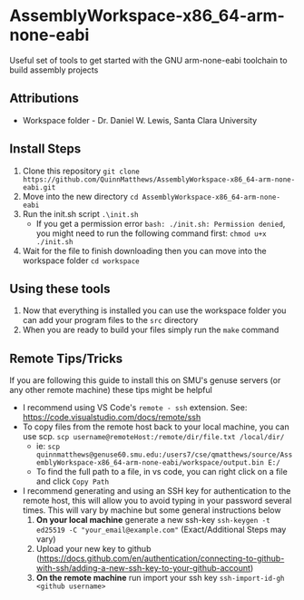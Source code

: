 # AssemblyWorkspace-x86_64-arm-none-eabi
Useful set of tools to get started with the GNU arm-none-eabi toolchain to build assembly projects

## Attributions
* Workspace folder - Dr. Daniel W. Lewis, Santa Clara University

## Install Steps
1) Clone this repository `git clone https://github.com/QuinnMatthews/AssemblyWorkspace-x86_64-arm-none-eabi.git`
2) Move into the new directory `cd AssemblyWorkspace-x86_64-arm-none-eabi`
3) Run the init.sh script `.\init.sh`
   - If you get a permission error `bash: ./init.sh: Permission denied`, you might need to run the following command first: `chmod u+x ./init.sh`
4) Wait for the file to finish downloading then you can move into the workspace folder `cd workspace`

## Using these tools
1) Now that everything is installed you can use the workspace folder you can add your program files to the `src` directory
2) When you are ready to build your files simply run the `make` command

## Remote Tips/Tricks
If you are following this guide to install this on SMU's genuse servers (or any other remote machine) these tips might be helpful
* I recommend using VS Code's `remote - ssh` extension. See: https://code.visualstudio.com/docs/remote/ssh
* To copy files from the remote host back to your local machine, you can use scp. `scp username@remoteHost:/remote/dir/file.txt /local/dir/` 
    * ie: `scp quinnmatthews@genuse60.smu.edu:/users7/cse/qmatthews/source/AssemblyWorkspace-x86_64-arm-none-eabi/workspace/output.bin E:/`
    * To find the full path to a file, in vs code, you can right click on a file and click `Copy Path`
* I recommend generating and using an SSH key for authentication to the remote host, this will allow you to avoid typing in your password several times. This will vary by machine but some general instructions below
  1) **On your local machine** generate a new ssh-key `ssh-keygen -t ed25519 -C "your_email@example.com"` (Exact/Additional Steps may vary)
  2) Upload your new key to github (https://docs.github.com/en/authentication/connecting-to-github-with-ssh/adding-a-new-ssh-key-to-your-github-account)
  3) **On the remote machine** run import your ssh key `ssh-import-id-gh <github username>`
  
  
